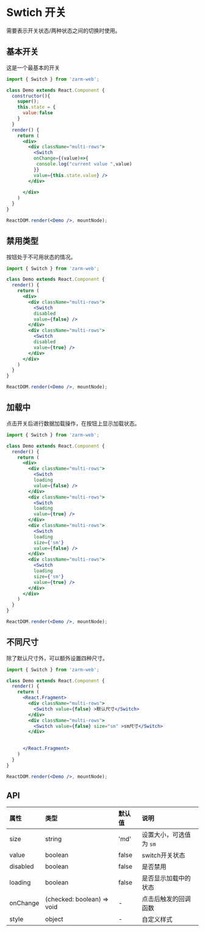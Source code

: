 # Swtich 开关
需要表示开关状态/两种状态之间的切换时使用。


## 基本开关
这是一个最基本的开关

```jsx
import { Switch } from 'zarm-web';

class Demo extends React.Component {
  constructor(){
    super();
    this.state = {
      value:false
    }
  }
  render() {
    return (
      <div>
        <div className="multi-rows">
          <Switch 
          onChange={(value)=>{
           console.log("current value ",value)
          }}
          value={this.state.value} />
        </div>
        
      </div>
    )
  }
}

ReactDOM.render(<Demo />, mountNode);
```



## 禁用类型
按钮处于不可用状态的情况。

```jsx
import { Switch } from 'zarm-web';

class Demo extends React.Component {
  render() {
    return (
      <div>
        <div className="multi-rows">
          <Switch 
          disabled
          value={false} />
        </div>
        <div className="multi-rows">
          <Switch 
          disabled
          value={true} />
        </div>
      </div>
    )
  }
}

ReactDOM.render(<Demo />, mountNode);
```

## 加载中
点击开关后进行数据加载操作，在按钮上显示加载状态。

```jsx
import { Switch } from 'zarm-web';

class Demo extends React.Component {
  render() {
    return (
      <div>
        <div className="multi-rows">
          <Switch 
          loading
          value={false} />
        </div>
        <div className="multi-rows">
          <Switch 
          loading
          value={true} />
        </div>
        <div className="multi-rows">
          <Switch 
          loading
          size={'sm'}
          value={false} />
        </div>
        <div className="multi-rows">
          <Switch 
          loading
          size={'sm'}
          value={true} />
        </div>
      </div>
    )
  }
}

ReactDOM.render(<Demo />, mountNode);
```

## 不同尺寸
除了默认尺寸外，可以额外设置四种尺寸。

```jsx
import { Switch } from 'zarm-web';

class Demo extends React.Component {
  render() {
    return (
      <React.Fragment>
        <div className="multi-rows">
          <Switch value={false} >默认尺寸</Switch>
        </div>
        <div className="multi-rows">
          <Switch value={false} size="sm" >sm尺寸</Switch>
        </div>

        
      </React.Fragment>
    )
  }
}

ReactDOM.render(<Demo />, mountNode);
```



## API

| 属性 | 类型 | 默认值 | 说明 |
| :--- | :--- | :--- | :--- |
| size | string | 'md' | 设置大小，可选值为 `sm`|
| value | boolean | false | switch开关状态 |
| disabled | boolean | false | 是否禁用 |
| loading | boolean | false | 是否显示加载中的状态 |
| onChange | (checked: boolean) => void | - | 点击后触发的回调函数 |
| style | object | - | 自定义样式 |